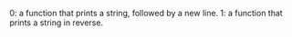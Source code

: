 0: a function that prints a string, followed by a new line.
1: a function that prints a string in reverse.
